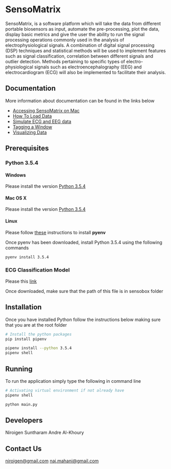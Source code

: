 # SensoMatrix

SensoMatrix, is a software platform which will take the data from different portable biosensors as input, automate the pre-processing, plot the data, display basic metrics and give the user the ability to run the signal processing operations commonly used in the analysis of electrophysiological signals. A combination of digital signal processing (DSP) techniques and statistical methods will be used to implement features such as signal classification, correlation between different signals and outlier detection. Methods pertaining to specific types of electro-physiological signals such as electroencephalography (EEG) and electrocardiogram (ECG) will also be implemented to facilitate their analysis.

## Documentation
More information about documentation can be found in the links below

-   [Accessing SensoMatrix on Mac](https://sensomatrix.readthedocs.io/en/latest/testing.html)
-   [How To Load Data](https://sensomatrix.readthedocs.io/en/latest/loadFile.html)
-   [Simulate ECG and EEG data](https://sensomatrix.readthedocs.io/en/latest/loadFile.html)
-   [Tagging a Window](https://sensomatrix.readthedocs.io/en/latest/tagging.html)
-   [Visualizing Data](https://sensomatrix.readthedocs.io/en/latest/visualization.html)

## Prerequisites

### Python 3.5.4

#### Windows
Please install the version [Python 3.5.4](https://www.python.org/downloads/windows/)

#### Mac OS X
Please install the version [Python 3.5.4](https://www.python.org/downloads/mac-osx/)

#### Linux
Please follow [these](https://github.com/pyenv/pyenv-installer) instructions to install **pyenv**

Once pyenv has been downloaded, install Python 3.5.4 using the following commands
```bash
pyenv install 3.5.4
```

### ECG Classification Model
Please this [link](https://drive.google.com/open?id=1GcKqrWzMDVoEnCCxFmA8SPq_rGzPrij1)

Once downloaded, make sure that the path of this file is in sensobox folder


## Installation
Once you have installed Python follow the instructions below making sure that you are at the root folder
```bash
# Install the python packages
pip install pipenv

pipenv install --python 3.5.4
pipenv shell
```

## Running
To run the application simply type the following in command line
```bash
# Activating virtual environment if not already have
pipenv shell

python main.py
```

## Developers
Niroigen Suntharam
Andre Al-Khoury

## Contact Us
niroigen@gmail.com
naj.mahani@gmail.com